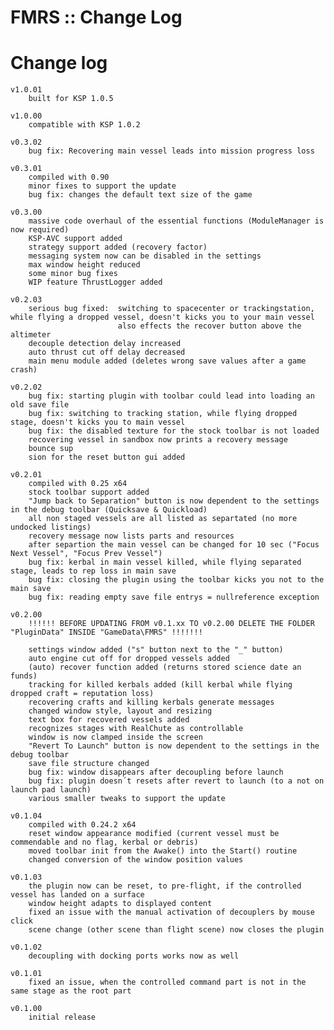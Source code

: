# FMRS :: Change Log

Change log
============
	v1.0.01
		built for KSP 1.0.5

	v1.0.00
		compatible with KSP 1.0.2

	v0.3.02
		bug fix: Recovering main vessel leads into mission progress loss

	v0.3.01
		compiled with 0.90
		minor fixes to support the update
		bug fix: changes the default text size of the game

	v0.3.00
		massive code overhaul of the essential functions (ModuleManager is now required)
		KSP-AVC support added
		strategy support added (recovery factor)
		messaging system now can be disabled in the settings
		max window height reduced
		some minor bug fixes
		WIP feature ThrustLogger added

	v0.2.03
		serious bug fixed:	switching to spacecenter or trackingstation, while flying a dropped vessel, doesn't kicks you to your main vessel
							also effects the recover button above the altimeter
		decouple detection delay increased
		auto thrust cut off delay decreased
		main menu module added (deletes wrong save values after a game crash)

	v0.2.02
		bug fix: starting plugin with toolbar could lead into loading an old save file
		bug fix: switching to tracking station, while flying dropped stage, doesn't kicks you to main vessel
		bug fix: the disabled texture for the stock toolbar is not loaded
		recovering vessel in sandbox now prints a recovery message
		bounce sup
		sion for the reset button gui added

	v0.2.01
		compiled with 0.25 x64
		stock toolbar support added
		"Jump back to Separation" button is now dependent to the settings in the debug toolbar (Quicksave & Quickload)
		all non staged vessels are all listed as separtated (no more undocked listings)
		recovery message now lists parts and resources
		after separtion the main vessel can be changed for 10 sec ("Focus Next Vessel", "Focus Prev Vessel")
		bug fix: kerbal in main vessel killed, while flying separated stage, leads to rep loss in main save
		bug fix: closing the plugin using the toolbar kicks you not to the main save
		bug fix: reading empty save file entrys = nullreference exception

	v0.2.00
		!!!!!! BEFORE UPDATING FROM v0.1.xx TO v0.2.00 DELETE THE FOLDER "PluginData" INSIDE "GameData\FMRS" !!!!!!!

		settings window added ("s" button next to the "_" button)
		auto engine cut off for dropped vessels added
		(auto) recover function added (returns stored science date an funds)
		tracking for killed kerbals added (kill kerbal while flying dropped craft = reputation loss)
		recovering crafts and killing kerbals generate messages
		changed window style, layout and resizing
		text box for recovered vessels added
		recognizes stages with RealChute as controllable
		window is now clamped inside the screen
		"Revert To Launch" button is now dependent to the settings in the debug toolbar
		save file structure changed
		bug fix: window disappears after decoupling before launch
		bug fix: plugin doesn´t resets after revert to launch (to a not on launch pad launch)
		various smaller tweaks to support the update

	v0.1.04
		compiled with 0.24.2 x64
		reset window appearance modified (current vessel must be commendable and no flag, kerbal or debris)
		moved toolbar init from the Awake() into the Start() routine
		changed conversion of the window position values

	v0.1.03
		the plugin now can be reset, to pre-flight, if the controlled vessel has landed on a surface
		window height adapts to displayed content
		fixed an issue with the manual activation of decouplers by mouse click
		scene change (other scene than flight scene) now closes the plugin

	v0.1.02
		decoupling with docking ports works now as well

	v0.1.01
		fixed an issue, when the controlled command part is not in the same stage as the root part

	v0.1.00
		initial release


